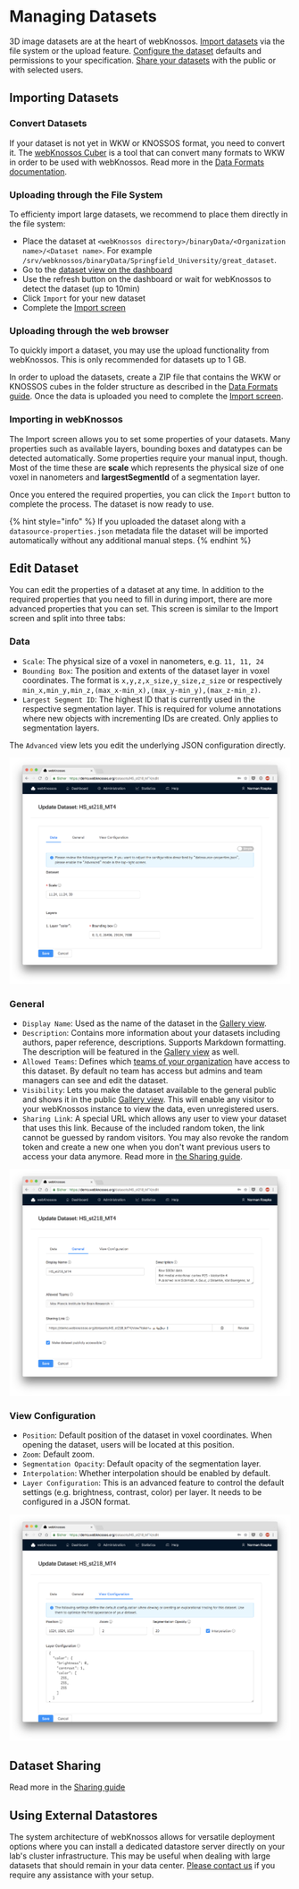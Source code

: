 # Managing Datasets

3D image datasets are at the heart of webKnossos. [Import datasets](datasets.md#importing-datasets) via the file system or the upload feature. [Configure the dataset](datasets.md#edit-dataset) defaults and permissions to your specification. [Share your datasets](sharing.md#dataset-sharing) with the public or with selected users.

## Importing Datasets

### Convert Datasets

If your dataset is not yet in WKW or KNOSSOS format, you need to convert it. The [webKnossos Cuber](https://github.com/scalableminds/webknossos-cuber) is a tool that can convert many formats to WKW in order to be used with webKnossos. Read more in the [Data Formats documentation](../reference/data_formats.md).

### Uploading through the File System

To efficienty import large datasets, we recommend to place them directly in the file system:

* Place the dataset at `<webKnossos directory>/binaryData/<Organization name>/<Dataset name>`. For example `/srv/webknossos/binaryData/Springfield_University/great_dataset`.
* Go to the [dataset view on the dashboard](dashboard.md)
* Use the refresh button on the dashboard or wait for webKnossos to detect the dataset \(up to 10min\)
* Click `Import` for your new dataset
* Complete the [Import screen](datasets.md#importing-in-webknossos)

### Uploading through the web browser

To quickly import a dataset, you may use the upload functionality from webKnossos. This is only recommended for datasets up to 1 GB.

In order to upload the datasets, create a ZIP file that contains the WKW or KNOSSOS cubes in the folder structure as described in the [Data Formats guide](../reference/data_formats.md). Once the data is uploaded you need to complete the [Import screen](datasets.md#importing-in-webknossos).

### Importing in webKnossos

The Import screen allows you to set some properties of your datasets. Many properties such as available layers, bounding boxes and datatypes can be detected automatically. Some properties require your manual input, though. Most of the time these are **scale** which represents the physical size of one voxel in nanometers and **largestSegmentId** of a segmentation layer.

Once you entered the required properties, you can click the `Import` button to complete the process. The dataset is now ready to use.

{% hint style="info" %}
If you uploaded the dataset along with a `datasource-properties.json` metadata file the dataset will be imported automatically without any additional manual steps.
{% endhint %}

## Edit Dataset

You can edit the properties of a dataset at any time. In addition to the required properties that you need to fill in during import, there are more advanced properties that you can set. This screen is similar to the Import screen and split into three tabs:

### Data

* `Scale`: The physical size of a voxel in nanometers, e.g. `11, 11, 24`
* `Bounding Box`: The position and extents of the dataset layer in voxel coordinates. The format is `x,y,z,x_size,y_size,z_size` or respectively `min_x,min_y,min_z,(max_x-min_x),(max_y-min_y),(max_z-min_z)`.
* `Largest Segment ID`: The highest ID that is currently used in the respective segmentation layer. This is required for volume annotations where new objects with incrementing IDs are created. Only applies to segmentation layers.

The `Advanced` view lets you edit the underlying JSON configuration directly.

![Dataset Editing: Data Tab](../.gitbook/assets/dataset_data%20%283%29.png)

### General

* `Display Name`: Used as the name of the dataset in the [Gallery view](sharing.md#public-sharing).
* `Description`: Contains more information about your datasets including authors, paper reference, descriptions. Supports Markdown formatting. The description will be featured in the [Gallery view](sharing.md#public-sharing) as well.
* `Allowed Teams`: Defines which [teams of your organization](users.md) have access to this dataset. By default no team has access but admins and team managers can see and edit the dataset.
* `Visibility`: Lets you make the dataset available to the general public and shows it in the public [Gallery view](sharing.md#public-sharing). This will enable any visitor to your webKnossos instance to view the data, even unregistered users.
* `Sharing Link`: A special URL which allows any user to view your dataset that uses this link. Because of the included random token, the link cannot be guessed by random visitors. You may also revoke the random token and create a new one when you don't want previous users to access your data anymore. Read more in [the Sharing guide](sharing.md).

![Dataset Editing: General Tab](../.gitbook/assets/dataset_general%20%283%29.png)

### View Configuration

* `Position`: Default position of the dataset in voxel coordinates. When opening the dataset, users will be located at this position.
* `Zoom`: Default zoom.
* `Segmentation Opacity`: Default opacity of the segmentation layer.
* `Interpolation`: Whether interpolation should be enabled by default.
* `Layer Configuration`: This is an advanced feature to control the default settings \(e.g. brightness, contrast, color\) per layer. It needs to be configured in a JSON format.

![Dataset Editing: View Configuration Tab](../.gitbook/assets/dataset_view_config%20%281%29.png)

## Dataset Sharing

Read more in the [Sharing guide](sharing.md#dataset-sharing)

## Using External Datastores

The system architecture of webKnossos allows for versatile deployment options where you can install a dedicated datastore server directly on your lab's cluster infrastructure. This may be useful when dealing with large datasets that should remain in your data center. [Please contact us](mailto:hello@scalableminds.com) if you require any assistance with your setup.

